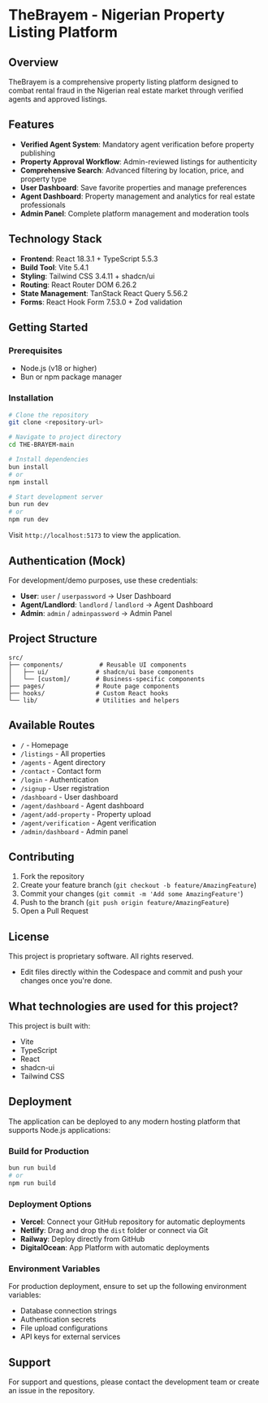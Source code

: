 # TheBrayem - Nigerian Property Listing Platform

## Overview

TheBrayem is a comprehensive property listing platform designed to combat rental fraud in the Nigerian real estate market through verified agents and approved listings.

## Features

- **Verified Agent System**: Mandatory agent verification before property publishing
- **Property Approval Workflow**: Admin-reviewed listings for authenticity
- **Comprehensive Search**: Advanced filtering by location, price, and property type
- **User Dashboard**: Save favorite properties and manage preferences
- **Agent Dashboard**: Property management and analytics for real estate professionals
- **Admin Panel**: Complete platform management and moderation tools

## Technology Stack

- **Frontend**: React 18.3.1 + TypeScript 5.5.3
- **Build Tool**: Vite 5.4.1
- **Styling**: Tailwind CSS 3.4.11 + shadcn/ui
- **Routing**: React Router DOM 6.26.2
- **State Management**: TanStack React Query 5.56.2
- **Forms**: React Hook Form 7.53.0 + Zod validation

## Getting Started

### Prerequisites

- Node.js (v18 or higher)
- Bun or npm package manager

### Installation

```bash
# Clone the repository
git clone <repository-url>

# Navigate to project directory
cd THE-BRAYEM-main

# Install dependencies
bun install
# or
npm install

# Start development server
bun run dev
# or
npm run dev
```

Visit `http://localhost:5173` to view the application.

## Authentication (Mock)

For development/demo purposes, use these credentials:

- **User**: `user` / `userpassword` → User Dashboard
- **Agent/Landlord**: `landlord` / `landlord` → Agent Dashboard
- **Admin**: `admin` / `adminpassword` → Admin Panel

## Project Structure

```
src/
├── components/          # Reusable UI components
│   ├── ui/             # shadcn/ui base components
│   └── [custom]/       # Business-specific components
├── pages/              # Route page components
├── hooks/              # Custom React hooks
└── lib/                # Utilities and helpers
```

## Available Routes

- `/` - Homepage
- `/listings` - All properties
- `/agents` - Agent directory
- `/contact` - Contact form
- `/login` - Authentication
- `/signup` - User registration
- `/dashboard` - User dashboard
- `/agent/dashboard` - Agent dashboard
- `/agent/add-property` - Property upload
- `/agent/verification` - Agent verification
- `/admin/dashboard` - Admin panel

## Contributing

1. Fork the repository
2. Create your feature branch (`git checkout -b feature/AmazingFeature`)
3. Commit your changes (`git commit -m 'Add some AmazingFeature'`)
4. Push to the branch (`git push origin feature/AmazingFeature`)
5. Open a Pull Request

## License

This project is proprietary software. All rights reserved.
- Edit files directly within the Codespace and commit and push your changes once you're done.

## What technologies are used for this project?

This project is built with:

- Vite
- TypeScript
- React
- shadcn-ui
- Tailwind CSS

## Deployment

The application can be deployed to any modern hosting platform that supports Node.js applications:

### Build for Production

```bash
bun run build
# or
npm run build
```

### Deployment Options

- **Vercel**: Connect your GitHub repository for automatic deployments
- **Netlify**: Drag and drop the `dist` folder or connect via Git
- **Railway**: Deploy directly from GitHub
- **DigitalOcean**: App Platform with automatic deployments

### Environment Variables

For production deployment, ensure to set up the following environment variables:
- Database connection strings
- Authentication secrets
- File upload configurations
- API keys for external services

## Support

For support and questions, please contact the development team or create an issue in the repository.
